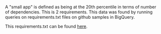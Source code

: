 A "small app" is defined as being at the 20th percentile in terms of number of dependencies. This is 2 requirements. This data was found by running queries on requirements.txt files on github samples in BigQuery.

This requirements.txt can be found [here](https://github.com/GoogleCloudPlatform/python-runtime/blob/master/tests/deploy_check/requirements.txt).